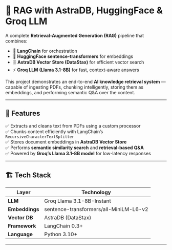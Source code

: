 # 🚀 RAG with AstraDB, HuggingFace & Groq LLM

A complete **Retrieval-Augmented Generation (RAG)** pipeline that combines:
- 🧩 **LangChain** for orchestration  
- 🧠 **HuggingFace sentence-transformers** for embeddings  
- 🗄️ **AstraDB Vector Store (DataStax)** for efficient vector search  
- ⚡ **Groq LLM (Llama 3.1-8B)** for fast, context-aware answers  

This project demonstrates an end-to-end **AI knowledge retrieval system** — capable of ingesting PDFs, chunking intelligently, storing them as embeddings, and performing semantic Q&A over the content.

---

## 🌟 Features

✅ Extracts and cleans text from PDFs using a custom processor  
✅ Chunks content efficiently with LangChain’s `RecursiveCharacterTextSplitter`  
✅ Stores document embeddings in **AstraDB Vector Store**  
✅ Performs **semantic similarity search** and **retrieval-based Q&A**  
✅ Powered by **Groq’s Llama 3.1-8B model** for low-latency responses    

---

## 🏗️ Tech Stack

| Layer | Technology |
|-------|-------------|
| **LLM** | Groq Llama 3.1-8B-Instant |
| **Embeddings** | sentence-transformers/all-MiniLM-L6-v2 |
| **Vector DB** | AstraDB (DataStax) |
| **Framework** | LangChain 0.3+ |
| **Language** | Python 3.10+ |

---
